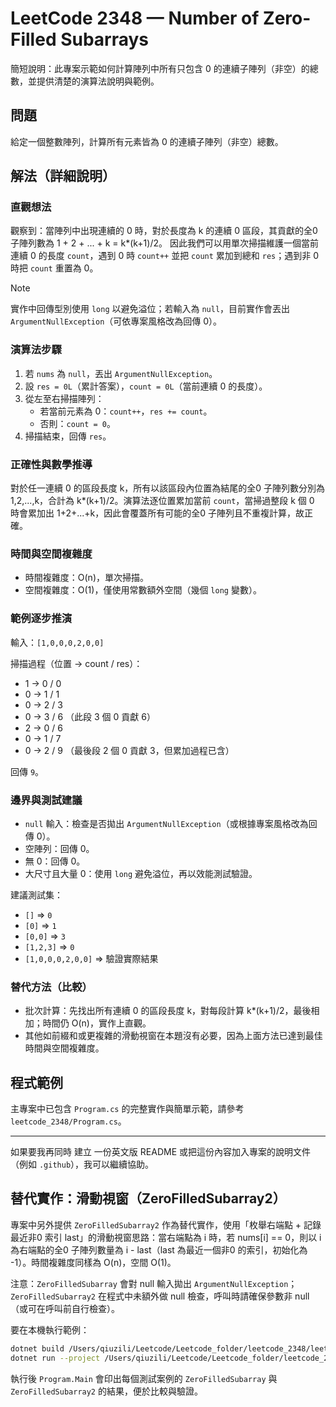 # LeetCode 2348 — Number of Zero-Filled Subarrays

簡短說明：此專案示範如何計算陣列中所有只包含 0 的連續子陣列（非空）的總數，並提供清楚的演算法說明與範例。

## 問題
給定一個整數陣列，計算所有元素皆為 0 的連續子陣列（非空）總數。

## 解法（詳細說明）

### 直觀想法
觀察到：當陣列中出現連續的 0 時，對於長度為 k 的連續 0 區段，其貢獻的全0 子陣列數為 1 + 2 + ... + k = k*(k+1)/2。
因此我們可以用單次掃描維護一個當前連續 0 的長度 `count`，遇到 0 時 `count++` 並把 `count` 累加到總和 `res`；遇到非 0 時把 `count` 重置為 0。

> [!note]
> 實作中回傳型別使用 `long` 以避免溢位；若輸入為 `null`，目前實作會丟出 `ArgumentNullException`（可依專案風格改為回傳 0）。

### 演算法步驟

1. 若 `nums` 為 `null`，丟出 `ArgumentNullException`。
2. 設 `res = 0L`（累計答案），`count = 0L`（當前連續 0 的長度）。
3. 從左至右掃描陣列：
   - 若當前元素為 0：`count++`，`res += count`。
   - 否則：`count = 0`。
4. 掃描結束，回傳 `res`。

### 正確性與數學推導
對於任一連續 0 的區段長度 k，所有以該區段內位置為結尾的全0 子陣列數分別為 1,2,...,k，合計為 k*(k+1)/2。演算法逐位置累加當前 `count`，當掃過整段 k 個 0 時會累加出 1+2+...+k，因此會覆蓋所有可能的全0 子陣列且不重複計算，故正確。

### 時間與空間複雜度
- 時間複雜度：O(n)，單次掃描。
- 空間複雜度：O(1)，僅使用常數額外空間（幾個 `long` 變數）。

### 範例逐步推演
輸入：`[1,0,0,0,2,0,0]`

掃描過程（位置 -> count / res）：
- 1  -> 0 / 0
- 0  -> 1 / 1
- 0  -> 2 / 3
- 0  -> 3 / 6   （此段 3 個 0 貢獻 6）
- 2  -> 0 / 6
- 0  -> 1 / 7
- 0  -> 2 / 9   （最後段 2 個 0 貢獻 3，但累加過程已含）

回傳 `9`。

### 邊界與測試建議
- `null` 輸入：檢查是否拋出 `ArgumentNullException`（或根據專案風格改為回傳 0）。
- 空陣列：回傳 0。
- 無 0：回傳 0。
- 大尺寸且大量 0：使用 `long` 避免溢位，再以效能測試驗證。

建議測試集：
- `[]` => `0`
- `[0]` => `1`
- `[0,0]` => `3`
- `[1,2,3]` => `0`
- `[1,0,0,0,2,0,0]` => 驗證實際結果

### 替代方法（比較）
- 批次計算：先找出所有連續 0 的區段長度 k，對每段計算 k*(k+1)/2，最後相加；時間仍 O(n)，實作上直觀。
- 其他如前綴和或更複雜的滑動視窗在本題沒有必要，因為上面方法已達到最佳時間與空間複雜度。

## 程式範例
主專案中已包含 `Program.cs` 的完整實作與簡單示範，請參考 `leetcode_2348/Program.cs`。

---

如果要我再同時 建立 一份英文版 README 或把這份內容加入專案的說明文件（例如 `.github`），我可以繼續協助。

## 替代實作：滑動視窗（ZeroFilledSubarray2）

專案中另外提供 `ZeroFilledSubarray2` 作為替代實作，使用「枚舉右端點 + 記錄最近非0 索引 last」的滑動視窗思路：當右端點為 i 時，若 nums[i] == 0，則以 i 為右端點的全0 子陣列數量為 i - last（last 為最近一個非0 的索引，初始化為 -1）。時間複雜度同樣為 O(n)，空間 O(1)。

注意：`ZeroFilledSubarray` 會對 null 輸入拋出 `ArgumentNullException`；`ZeroFilledSubarray2` 在程式中未額外做 null 檢查，呼叫時請確保參數非 null（或可在呼叫前自行檢查）。

要在本機執行範例：

```bash
dotnet build /Users/qiuzili/Leetcode/Leetcode_folder/leetcode_2348/leetcode_2348.csproj
dotnet run --project /Users/qiuzili/Leetcode/Leetcode_folder/leetcode_2348/leetcode_2348.csproj
```

執行後 `Program.Main` 會印出每個測試案例的 `ZeroFilledSubarray` 與 `ZeroFilledSubarray2` 的結果，便於比較與驗證。
